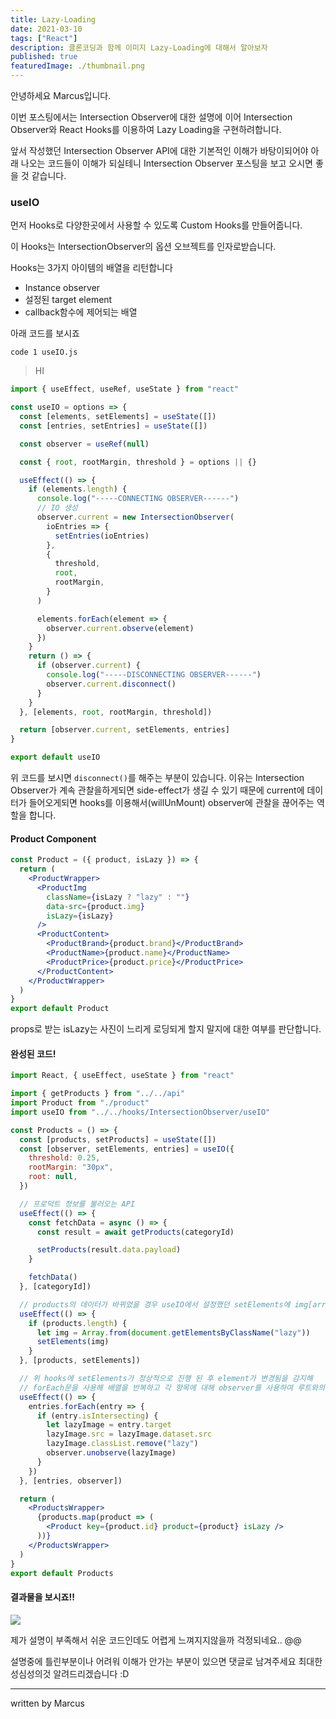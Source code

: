 ```yaml
---
title: Lazy-Loading
date: 2021-03-10
tags: ["React"]
description: 클론코딩과 함께 이미지 Lazy-Loading에 대해서 알아보자
published: true
featuredImage: ./thumbnail.png
---
```


안녕하세요 Marcus입니다.

이번 포스팅에서는 Intersection Observer에 대한 설명에 이어
Intersection Observer와 React Hooks를 이용하여 Lazy Loading을 구현하려합니다.

앞서 작성했던 Intersection Observer API에 대한 기본적인 이해가 바탕이되어야 아래 나오는 코드들이 이해가 되실테니 Intersection Observer 포스팅을 보고 오시면 좋을 것 같습니다.

### useIO

먼저 Hooks로 다양한곳에서 사용할 수 있도록 Custom Hooks를 만들어줍니다.

이 Hooks는 IntersectionObserver의 옵션 오브젝트를 인자로받습니다.

Hooks는 3가지 아이템의 배열을 리턴합니다

- Instance observer
- 설정된 target element
- callback함수에 제어되는 배열

아래 코드를 보시죠

`code 1 useIO.js`

> HI

```jsx
import { useEffect, useRef, useState } from "react"

const useIO = options => {
  const [elements, setElements] = useState([])
  const [entries, setEntries] = useState([])

  const observer = useRef(null)

  const { root, rootMargin, threshold } = options || {}

  useEffect(() => {
    if (elements.length) {
      console.log("-----CONNECTING OBSERVER------")
      // IO 생성
      observer.current = new IntersectionObserver(
        ioEntries => {
          setEntries(ioEntries)
        },
        {
          threshold,
          root,
          rootMargin,
        }
      )

      elements.forEach(element => {
        observer.current.observe(element)
      })
    }
    return () => {
      if (observer.current) {
        console.log("-----DISCONNECTING OBSERVER------")
        observer.current.disconnect()
      }
    }
  }, [elements, root, rootMargin, threshold])

  return [observer.current, setElements, entries]
}

export default useIO
```

위 코드를 보시면 `disconnect()`를 해주는 부분이 있습니다.
이유는 Intersection Observer가 계속 관찰을하게되면 side-effect가 생길 수 있기 때문에 current에 데이터가 들어오게되면 hooks를 이용해서(willUnMount) observer에 관찰을 끊어주는 역할을 합니다.

#### Product Component

```jsx
const Product = ({ product, isLazy }) => {
  return (
    <ProductWrapper>
      <ProductImg
        className={isLazy ? "lazy" : ""}
        data-src={product.img}
        isLazy={isLazy}
      />
      <ProductContent>
        <ProductBrand>{product.brand}</ProductBrand>
        <ProductName>{product.name}</ProductName>
        <ProductPrice>{product.price}</ProductPrice>
      </ProductContent>
    </ProductWrapper>
  )
}
export default Product
```

props로 받는 isLazy는 사진이 느리게 로딩되게 할지 말지에 대한 여부를 판단합니다.

#### 완성된 코드!

```jsx
import React, { useEffect, useState } from "react"

import { getProducts } from "../../api"
import Product from "./product"
import useIO from "../../hooks/IntersectionObserver/useIO"

const Products = () => {
  const [products, setProducts] = useState([])
  const [observer, setElements, entries] = useIO({
    threshold: 0.25,
    rootMargin: "30px",
    root: null,
  })

  // 프로덕트 정보를 불러오는 API
  useEffect(() => {
    const fetchData = async () => {
      const result = await getProducts(categoryId)

      setProducts(result.data.payload)
    }

    fetchData()
  }, [categoryId])

  // products의 데이터가 바뀌었을 경우 useIO에서 설정했던 setElements에 img[array]를 넣어줍니다.
  useEffect(() => {
    if (products.length) {
      let img = Array.from(document.getElementsByClassName("lazy"))
      setElements(img)
    }
  }, [products, setElements])

  // 위 hooks에 setElements가 정상적으로 진행 된 후 element가 변경됨을 감지해
  // forEach문을 사용해 배열을 반복하고 각 항목에 대해 observer를 사용하여 루트와의 교차 여부를 판단합니다.
  useEffect(() => {
    entries.forEach(entry => {
      if (entry.isIntersecting) {
        let lazyImage = entry.target
        lazyImage.src = lazyImage.dataset.src
        lazyImage.classList.remove("lazy")
        observer.unobserve(lazyImage)
      }
    })
  }, [entries, observer])

  return (
    <ProductsWrapper>
      {products.map(product => (
        <Product key={product.id} product={product} isLazy />
      ))}
    </ProductsWrapper>
  )
}
export default Products
```

#### 결과물을 보시죠!!

![](https://images.velog.io/images/marcus/post/a1ec905d-ba9b-44b3-a8e7-9ae37e859098/lazyloading.gif)

제가 설명이 부족해서 쉬운 코드인데도 어렵게 느껴지지않을까 걱정되네요.. @@

설명중에 틀린부분이나 어려워 이해가 안가는 부분이 있으면 댓글로 남겨주세요 최대한 성심성의것 알려드리겠습니다 :D

---

written by Marcus
